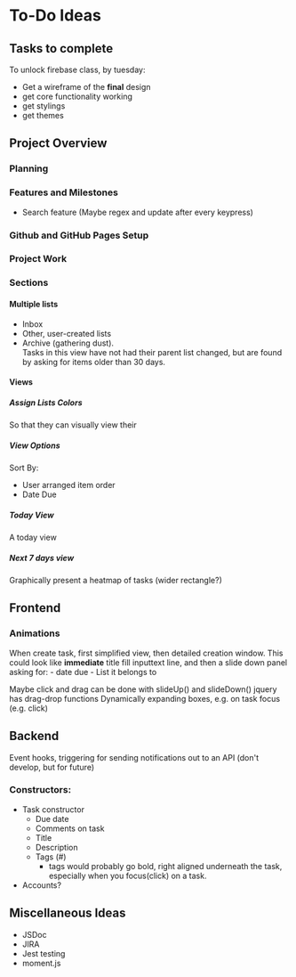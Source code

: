 # To-Do Ideas

## Tasks to complete

To unlock firebase class, by tuesday:
  - Get a wireframe of the __final__ design
  - get core functionality working
  - get stylings
  - get themes

## Project Overview

### Planning

### Features and Milestones

- Search feature (Maybe regex and update after every keypress)

### Github and GitHub Pages Setup

### Project Work

### Sections

#### Multiple lists

- Inbox
- Other, user-created lists
- Archive (gathering dust).  
  Tasks in this view have not had their parent list changed, but are found by asking for items older than 30 days.

#### Views

##### Assign Lists Colors

So that they can visually view their

##### View Options

Sort By:

- User arranged item order
- Date Due

##### Today View

A today view

##### Next 7 days view

Graphically present a heatmap of tasks (wider rectangle?)

## Frontend

### Animations

When create task, first simplified view, then detailed creation window.
  This could look like __immediate__ title fill inputtext line, and then a slide down panel asking for:
    - date due
    - List it belongs to

Maybe click and drag can be done with slideUp() and slideDown()
jquery has drag-drop functions
Dynamically expanding boxes, e.g. on task focus (e.g. click)

## Backend

Event hooks, triggering for sending notifications out to an API (don't develop, but for future)

### Constructors:

- Task constructor
  - Due date
  - Comments on task
  - Title
  - Description
  - Tags (#)
    - tags would probably go bold, right aligned underneath the task, especially when you focus(click) on a task.
- Accounts?

## Miscellaneous Ideas

- JSDoc
- JIRA
- Jest testing
- moment.js

